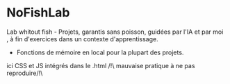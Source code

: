 # NoFishLab
Lab whitout fish - Projets, garantis sans poisson, guidées par l'IA et par moi , à fin d'exercices dans un contexte d'apprentissage.

- Fonctions de mémoire en local pour la plupart des projets.

ici CSS et JS intégrés dans le .html /!\ mauvaise pratique à ne pas reproduire/!\
